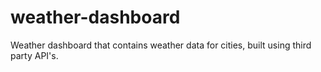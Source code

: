 # weather-dashboard
Weather dashboard that contains weather data for cities, built using third party API's. 
